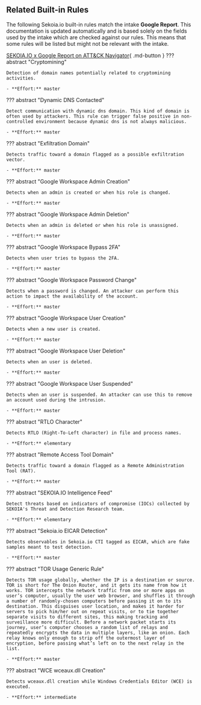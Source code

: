 ## Related Built-in Rules

The following Sekoia.io built-in rules match the intake **Google Report**. This documentation is updated automatically and is based solely on the fields used by the intake which are checked against our rules. This means that some rules will be listed but might not be relevant with the intake.

[SEKOIA.IO x Google Report on ATT&CK Navigator](https://mitre-attack.github.io/attack-navigator/#layerURL=https%3A%2F%2Fraw.githubusercontent.com%2FSEKOIA-IO%2Fdocumentation%2Fmain%2F_shared_content%2Foperations_center%2Fdetection%2Fgenerated%2Fattack_04d36706-ee4a-419b-906d-f92f3a46bcdd_do_not_edit_manually.json){ .md-button }
??? abstract "Cryptomining"
    
    Detection of domain names potentially related to cryptomining activities.
    
    - **Effort:** master

??? abstract "Dynamic DNS Contacted"
    
    Detect communication with dynamic dns domain. This kind of domain is often used by attackers. This rule can trigger false positive in non-controlled environment because dynamic dns is not always malicious.
    
    - **Effort:** master

??? abstract "Exfiltration Domain"
    
    Detects traffic toward a domain flagged as a possible exfiltration vector.
    
    - **Effort:** master

??? abstract "Google Workspace Admin Creation"
    
    Detects when an admin is created or when his role is changed.
    
    - **Effort:** master

??? abstract "Google Workspace Admin Deletion"
    
    Detects when an admin is deleted or when his role is unassigned.
    
    - **Effort:** master

??? abstract "Google Workspace Bypass 2FA"
    
    Detects when user tries to bypass the 2FA.
    
    - **Effort:** master

??? abstract "Google Workspace Password Change"
    
    Detects when a password is changed. An attacker can perform this action to impact the availability of the account.
    
    - **Effort:** master

??? abstract "Google Workspace User Creation"
    
    Detects when a new user is created.
    
    - **Effort:** master

??? abstract "Google Workspace User Deletion"
    
    Detects when an user is deleted.
    
    - **Effort:** master

??? abstract "Google Workspace User Suspended"
    
    Detects when an user is suspended. An attacker can use this to remove an account used during the intrusion.
    
    - **Effort:** master

??? abstract "RTLO Character"
    
    Detects RTLO (Right-To-Left character) in file and process names.
    
    - **Effort:** elementary

??? abstract "Remote Access Tool Domain"
    
    Detects traffic toward a domain flagged as a Remote Administration Tool (RAT).
    
    - **Effort:** master

??? abstract "SEKOIA.IO Intelligence Feed"
    
    Detect threats based on indicators of compromise (IOCs) collected by SEKOIA's Threat and Detection Research team.
    
    - **Effort:** elementary

??? abstract "Sekoia.io EICAR Detection"
    
    Detects observables in Sekoia.io CTI tagged as EICAR, which are fake samples meant to test detection.
    
    - **Effort:** master

??? abstract "TOR Usage Generic Rule"
    
    Detects TOR usage globally, whether the IP is a destination or source. TOR is short for The Onion Router, and it gets its name from how it works. TOR intercepts the network traffic from one or more apps on user’s computer, usually the user web browser, and shuffles it through a number of randomly-chosen computers before passing it on to its destination. This disguises user location, and makes it harder for servers to pick him/her out on repeat visits, or to tie together separate visits to different sites, this making tracking and surveillance more difficult. Before a network packet starts its journey, user’s computer chooses a random list of relays and repeatedly encrypts the data in multiple layers, like an onion. Each relay knows only enough to strip off the outermost layer of encryption, before passing what’s left on to the next relay in the list.
    
    - **Effort:** master

??? abstract "WCE wceaux.dll Creation"
    
    Detects wceaux.dll creation while Windows Credentials Editor (WCE) is executed.
    
    - **Effort:** intermediate
